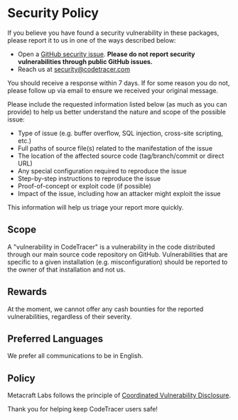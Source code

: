 # Security Policy

If you believe you have found a security vulnerability in these packages, please report it to us in one of the ways described below:

- Open a [GitHub security issue](https://github.com/metacraft-labs/metacraft-overlay/security/advisories/new). **Please do not report security vulnerabilities through public GitHub issues.**
- Reach us at <security@codetracer.com>

You should receive a response within 7 days. If for some reason you do not, please follow up via email to ensure we received your original message.

Please include the requested information listed below (as much as you can provide) to help us better understand the nature and scope of the possible issue:

  * Type of issue (e.g. buffer overflow, SQL injection, cross-site scripting, etc.)
  * Full paths of source file(s) related to the manifestation of the issue
  * The location of the affected source code (tag/branch/commit or direct URL)
  * Any special configuration required to reproduce the issue
  * Step-by-step instructions to reproduce the issue
  * Proof-of-concept or exploit code (if possible)
  * Impact of the issue, including how an attacker might exploit the issue

This information will help us triage your report more quickly.

## Scope

A "vulnerability in CodeTracer" is a vulnerability in the code distributed through our main source code repository on GitHub. Vulnerabilities that are specific to a given installation (e.g. misconfiguration) should be reported to the owner of that installation and not us.

## Rewards

At the moment, we cannot offer any cash bounties for the reported vulnerabilities, regardless of their severity.

## Preferred Languages

We prefer all communications to be in English.

## Policy

Metacraft Labs follows the principle of [Coordinated Vulnerability Disclosure](https://insights.sei.cmu.edu/documents/1945/2017_003_001_503340.pdf).

Thank you for helping keep CodeTracer users safe!

